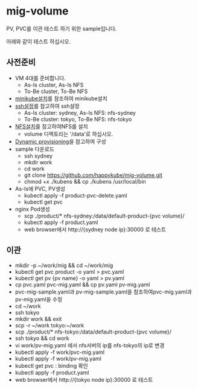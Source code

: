 # mig-volume
PV, PVC를 이관 테스트 하기 위한 sample입니다.   

아래와 같이 테스트 하십시오.    
## 사전준비
- VM 4대를 준비합니다.   
  - As-Is cluster, As-Is NFS 
  - To-Be cluster, To-Be NFS
- [minikube설치](https://happycloud-lee.tistory.com/20?category=832243)를 참조하여 minikube설치  
- [ssh설정](https://happycloud-lee.tistory.com/145?category=893924)를 참고하여 ssh설정  
  - As-Is cluster: sydney, As-Is NFS: nfs-sydney
  - To-Be cluster: tokyo, To-Be NFS: nfs-tokyo
- [NFS설치](https://happycloud-lee.tistory.com/46?category=832247)를 참고하여NFS를 설치   
  - volume 디렉토리는 '/data'로 하십시오.  
- [Dynamic provisioning](https://happycloud-lee.tistory.com/178?category=832243)을 참고하여 구성   
- sample 다운로드   
  - ssh sydney  
  - mkdir work
  - cd work
  - git clone https://github.com/happykube/mig-volume.git
  - chmod +x ./kubens && cp ./kubens /usr/local/bin 
- As-Is에 PVC, PV생성    
  - kubectl apply -f product-pvc-delete.yaml 
  - kubectl get pvc 
- nginx Pod생성  
  - scp ./product/* nfs-sydney:/data/default-product-{pvc volume}/
  - kubectl apply -f product.yaml
  - web browser에서 http://{sydney node ip}:30000 로 테스트   

## 이관  
- mkdir -p ~/work/mig && cd ~/work/mig
- kubectl get pvc product -o yaml > pvc.yaml
- kubectl get pv {pv name} -o yaml > pv.yaml 
- cp pvc.yaml pvc-mig.yaml && cp pv.yaml pv-mig.yaml
- pvc-mig-sample.yaml과 pv-mig-sample.yaml을 참조하여pvc-mig.yaml과pv-mig.yaml을 수정
- cd ~/work
- ssh tokyo
- mkdir work && exit 
- scp -r ~/work tokyo:~/work
- scp ./product/* nfs-tokyo:/data/default-product-{pvc volume}/
- ssh tokyo && cd work
- vi work/pv-mig.yaml 에서 nfs서버의 ip를 nfs-tokyo의 ip로 변경 
- kubectl apply -f work/pvc-mig.yaml
- kubectl apply -f work/pv-mig.yaml
- kubectl get pvc : binding 확인 
- kubectl apply -f product.yaml 
- web browser에서 http://{tokyo node ip}:30000 로 테스트
